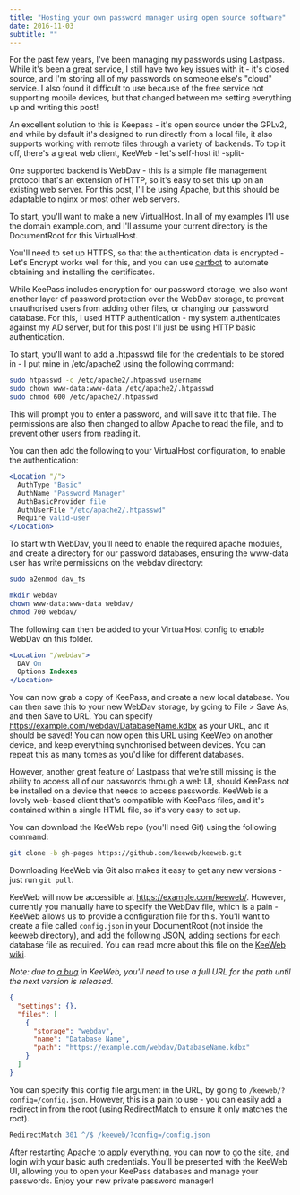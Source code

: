 ```yaml
---
title: "Hosting your own password manager using open source software"
date: 2016-11-03
subtitle: ""
---
```


For the past few years, I've been managing my passwords using Lastpass. While it's been a great service, I still have two key issues with it - it's closed source, and I'm storing all of my passwords on someone else's "cloud" service. I also found it difficult to use because of the free service not supporting mobile devices, but that changed between me setting everything up and writing this post!

An excellent solution to this is Keepass - it's open source under the GPLv2, and while by default it's designed to run directly from a local file, it also supports working with remote files through a variety of backends. To top it off, there's a great web client, KeeWeb - let's self-host it!
-split-

One supported backend is WebDav - this is a simple file management protocol that's an extension of HTTP, so it's easy to set this up on an existing web server. For this post, I'll be using Apache, but this should be adaptable to nginx or most other web servers.

To start, you'll want to make a new VirtualHost. In all of my examples I'll use the domain example.com, and I'll assume your current directory is the DocumentRoot for this VirtualHost.

You'll need to set up HTTPS, so that the authentication data is encrypted - Let's Encrypt works well for this, and you can use [certbot](https://certbot.eff.org/) to automate obtaining and installing the certificates.

While KeePass includes encryption for our password storage, we also want another layer of password protection over the WebDav storage, to prevent unauthorised users from adding other files, or changing our password database. For this, I used HTTP authentication - my system authenticates against my AD server, but for this post I'll just be using HTTP basic authentication.

To start, you'll want to add a .htpasswd file for the credentials to be stored in - I put mine in /etc/apache2 using the following command:
``` bash
sudo htpasswd -c /etc/apache2/.htpasswd username
sudo chown www-data:www-data /etc/apache2/.htpasswd
sudo chmod 600 /etc/apache2/.htpasswd
```
This will prompt you to enter a password, and will save it to that file. The permissions are also then changed to allow Apache to read the file, and to prevent other users from reading it.

You can then add the following to your VirtualHost configuration, to enable the authentication:
``` apache
<Location "/">
  AuthType "Basic"
  AuthName "Password Manager"
  AuthBasicProvider file
  AuthUserFile "/etc/apache2/.htpasswd"
  Require valid-user
</Location>
```

To start with WebDav, you'll need to enable the required apache modules, and create a directory for our password databases, ensuring the www-data user has write permissions on the webdav directory:
``` bash
sudo a2enmod dav_fs

mkdir webdav
chown www-data:www-data webdav/
chmod 700 webdav/
```

The following can then be added to your VirtualHost config to enable WebDav on this folder.
``` apache
<Location "/webdav">
  DAV On
  Options Indexes
</Location>
```
You can now grab a copy of KeePass, and create a new local database. You can then save this to your new WebDav storage, by going to File > Save As, and then Save to URL. You can specify https://example.com/webdav/DatabaseName.kdbx as your URL, and it should be saved! You can now open this URL using KeeWeb on another device, and keep everything synchronised between devices. You can repeat this as many tomes as you'd like for different databases.

However, another great feature of Lastpass that we're still missing is the ability to access all of our passwords through a web UI, should KeePass not be installed on a device that needs to access passwords. KeeWeb is a lovely web-based client that's compatible with KeePass files, and it's contained within a single HTML file, so it's very easy to set up.

You can download the KeeWeb repo (you'll need Git) using the following command:
``` bash
git clone -b gh-pages https://github.com/keeweb/keeweb.git
```
Downloading KeeWeb via Git also makes it easy to get any new versions - just run `git pull`.

KeeWeb will now be accessible at https://example.com/keeweb/. However, currently you manually have to specify the WebDav file, which is a pain - KeeWeb allows us to provide a configuration file for this. You'll want to create a file called `config.json` in your DocumentRoot (not inside the keeweb directory), and add the following JSON, adding sections for each database file as required. You can read more about this file on the [KeeWeb wiki](https://github.com/keeweb/keeweb/wiki/Configuration).

*Note: due to [a bug](https://github.com/keeweb/keeweb/issues/435) in KeeWeb, you'll need to use a full URL for the path until the next version is released.*

``` json
{
  "settings": {},
  "files": [
    {
      "storage": "webdav",
      "name": "Database Name",
      "path": "https://example.com/webdav/DatabaseName.kdbx"
    }
  ]
}
```

You can specify this config file argument in the URL, by going to `/keeweb/?config=/config.json`. However, this is a pain to use - you can easily add a redirect in from the root (using RedirectMatch to ensure it only matches the root).
``` apache
RedirectMatch 301 ^/$ /keeweb/?config=/config.json
```

After restarting Apache to apply everything, you can now to go the site, and login with your basic auth credentials. You'll be presented with the KeeWeb UI, allowing you to open your KeePass databases and manage your passwords. Enjoy your new private password manager!
